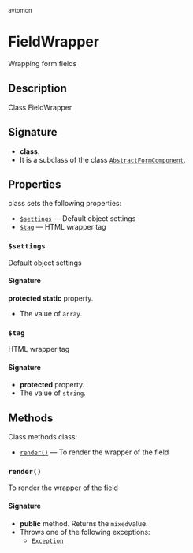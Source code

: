 <small> avtomon </small>

FieldWrapper
============

Wrapping form fields

Description
-----------

Class FieldWrapper

Signature
---------

- **class**.
- It is a subclass of the class [`AbstractFormComponent`](../avtomon/AbstractFormComponent.md).

Properties
----------

class sets the following properties:

  - [`$settings`](#$settings) &mdash; Default object settings
  - [`$tag`](#$tag) &mdash; HTML wrapper tag

### `$settings`<a name="settings"> </a>

Default object settings

#### Signature

**protected static** property.
- The value of `array`.

### `$tag`<a name="tag"> </a>

HTML wrapper tag

#### Signature

- **protected** property.
- The value of `string`.

Methods
-------

Class methods class:

  - [`render()`](#render) &mdash; To render the wrapper of the field

### `render()`<a name="render"> </a>

To render the wrapper of the field

#### Signature

- **public** method.
Returns the `mixed`value.
- Throws one of the following exceptions:
  - [`Exception`](http://php.net/class.Exception)

